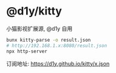# @d1y/kitty

小猫影视扩展源, @d1y 自用

```bash
bunx kitty-parse -o result.json
# http://192.168.1.x:8080/result.json
npx http-server
```

订阅地址: https://d1y.github.io/kitty/x.json